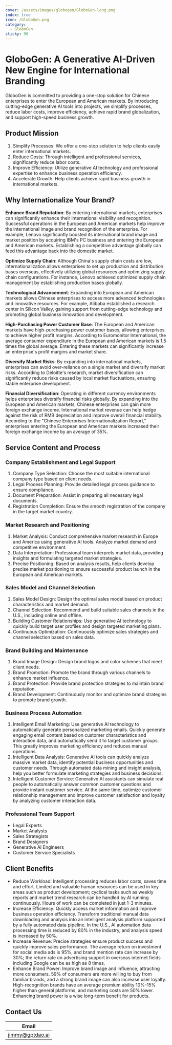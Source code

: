 ```yaml
---
cover: /assets/images/globogen/GloboGen-long.png
index: true
icon: /GloboGen.png
category:
  - GloboGen
sticky: 90
---
```


# GloboGen: A Generative AI-Driven New Engine for International Branding

GloboGen is committed to providing a one-stop solution for Chinese enterprises to enter the European and American markets. By introducing cutting-edge generative AI tools into projects, we simplify processes, reduce labor costs, improve efficiency, achieve rapid brand globalization, and support high-speed business growth.

## Product Mission

1. Simplify Processes: We offer a one-stop solution to help clients easily enter international markets.
2. Reduce Costs: Through intelligent and professional services, significantly reduce labor costs.
3. Improve Efficiency: Utilize generative AI technology and professional expertise to enhance business operation efficiency.
4. Accelerate Growth: Help clients achieve rapid business growth in international markets.

## Why Internationalize Your Brand?

**Enhance Brand Reputation**: By entering international markets, enterprises can significantly enhance their international visibility and recognition. Successful operations in the European and American markets help improve the international image and brand recognition of the enterprise. For example, Lenovo significantly boosted its international brand image and market position by acquiring IBM's PC business and entering the European and American markets. Establishing a competitive advantage globally can feed this advantage back into the domestic market.

**Optimize Supply Chain**: Although China's supply chain costs are low, internationalization allows enterprises to set up production and distribution bases overseas, effectively utilizing global resources and optimizing supply chain configurations. For instance, Lenovo achieved optimized supply chain management by establishing production bases globally.

**Technological Advancement**: Expanding into European and American markets allows Chinese enterprises to access more advanced technologies and innovative resources. For example, Alibaba established a research center in Silicon Valley, gaining support from cutting-edge technology and promoting global business innovation and development.

**High-Purchasing Power Customer Base**: The European and American markets have high-purchasing power customer bases, allowing enterprises to achieve higher profit margins. According to Euromonitor International, the average consumer expenditure in the European and American markets is 1.5 times the global average. Entering these markets can significantly increase an enterprise's profit margins and market share.

**Diversify Market Risks**: By expanding into international markets, enterprises can avoid over-reliance on a single market and diversify market risks. According to Deloitte's research, market diversification can significantly reduce risks caused by local market fluctuations, ensuring stable enterprise development.

**Financial Diversification**: Operating in different currency environments helps enterprises diversify financial risks globally. By expanding into the European and American markets, Chinese enterprises can gain more foreign exchange income. International market revenue can help hedge against the risk of RMB depreciation and improve overall financial stability. According to the "Chinese Enterprises Internationalization Report," enterprises entering the European and American markets increased their foreign exchange income by an average of 35%.

## Service Content and Process

### Company Establishment and Legal Support

1. Company Type Selection: Choose the most suitable international company type based on client needs.
2. Legal Process Planning: Provide detailed legal process guidance to ensure compliance.
3. Document Preparation: Assist in preparing all necessary legal documents.
4. Registration Completion: Ensure the smooth registration of the company in the target market country.

### Market Research and Positioning

1. Market Analysis: Conduct comprehensive market research in Europe and America using generative AI tools. Analyze market demand and competitive environment.
2. Data Interpretation: Professional team interprets market data, providing insights and formulating targeted market strategies.
3. Precise Positioning: Based on analysis results, help clients develop precise market positioning to ensure successful product launch in the European and American markets.

### Sales Model and Channel Selection

1. Sales Model Design: Design the optimal sales model based on product characteristics and market demand.
2. Channel Selection: Recommend and build suitable sales channels in the U.S., including online and offline.
3. Building Customer Relationships: Use generative AI technology to quickly build target user profiles and design targeted marketing plans.
4. Continuous Optimization: Continuously optimize sales strategies and channel selection based on sales data.

### Brand Building and Maintenance

1. Brand Image Design: Design brand logos and color schemes that meet client needs.
2. Brand Promotion: Promote the brand through various channels to enhance market influence.
3. Brand Protection: Provide brand protection strategies to maintain brand reputation.
4. Brand Development: Continuously monitor and optimize brand strategies to promote brand growth.

### Business Process Automation

1. Intelligent Email Marketing: Use generative AI technology to automatically generate personalized marketing emails. Quickly generate engaging email content based on customer characteristics and interaction data, and automatically send it to target customer groups. This greatly improves marketing efficiency and reduces manual operations.
2. Intelligent Data Analysis: Generative AI tools can quickly analyze massive market data, identify potential business opportunities and customer needs. Through automated data mining and insight analysis, help you better formulate marketing strategies and business decisions.
3. Intelligent Customer Service: Generative AI assistants can simulate real people to automatically answer common customer questions and provide instant customer service. At the same time, optimize customer relationship management and improve customer satisfaction and loyalty by analyzing customer interaction data.

### Professional Team Support

- Legal Experts
- Market Analysts
- Sales Strategists
- Brand Designers
- Generative AI Engineers
- Customer Service Specialists

## Client Benefits

- Reduce Workload: Intelligent processing reduces labor costs, saves time and effort. Limited and valuable human resources can be used in key areas such as product development; cyclical tasks such as weekly reports and market trend research can be handled by AI running continuously. Hours of work can be completed in just 1-3 minutes.
- Increase Efficiency: Quickly access market information and improve business operation efficiency. Transform traditional manual data downloading and analysis into an intelligent analysis platform supported by a fully automated data pipeline. In the U.S., AI automation data processing time is reduced by 80% in the industry, and analysis speed is increased by 50%.
- Increase Revenue: Precise strategies ensure product success and quickly improve sales performance. The average return on investment for social media ads is 95%, and brand mention rate can increase by 30%; the return rate on advertising support in overseas internet fields including Google can be as high as 8 times.
- Enhance Brand Power: Improve brand image and influence, attracting more consumers. 59% of consumers are more willing to buy from familiar brands, and a strong brand image can also increase user loyalty. High-recognition brands have an average premium ability 10%-15% higher than general platforms, and marketing costs are 50% lower. Enhancing brand power is a wise long-term benefit for products.

## Contact Us

| Email                                     |
|-------------------------------------------|
| [jimmy@gptdao.ai](mailto:jimmy@gptdao.ai) |